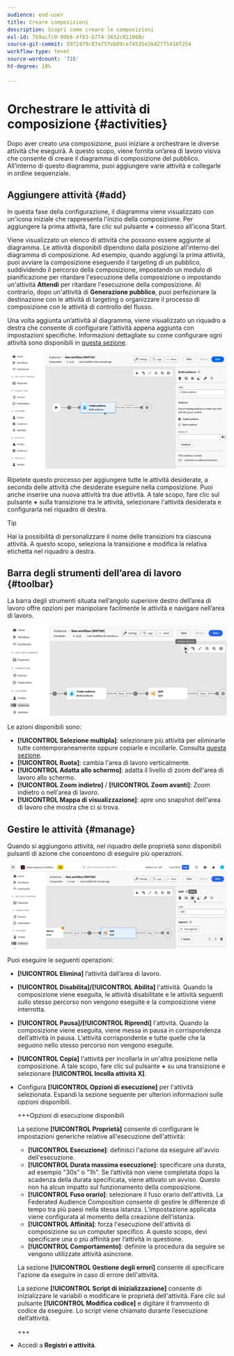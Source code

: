 ```yaml
---
audience: end-user
title: Creare composizioni
description: Scopri come creare le composizioni
exl-id: 7b9acfc0-99b6-4f83-b774-3652c811868c
source-git-commit: 5972479c87a757eb09ce74535e26427f5410f254
workflow-type: tm+mt
source-wordcount: '716'
ht-degree: 18%

---
```


# Orchestrare le attività di composizione {#activities}

Dopo aver creato una composizione, puoi iniziare a orchestrare le diverse attività che eseguirà. A questo scopo, viene fornita un’area di lavoro visiva che consente di creare il diagramma di composizione del pubblico. All’interno di questo diagramma, puoi aggiungere varie attività e collegarle in ordine sequenziale.

## Aggiungere attività {#add}

In questa fase della configurazione, il diagramma viene visualizzato con un&#39;icona iniziale che rappresenta l&#39;inizio della composizione. Per aggiungere la prima attività, fare clic sul pulsante **+** connesso all&#39;icona Start.

Viene visualizzato un elenco di attività che possono essere aggiunte al diagramma. Le attività disponibili dipendono dalla posizione all’interno del diagramma di composizione. Ad esempio, quando aggiungi la prima attività, puoi avviare la composizione eseguendo il targeting di un pubblico, suddividendo il percorso della composizione, impostando un modulo di pianificazione per ritardare l&#39;esecuzione della composizione o impostando un&#39;attività **Attendi** per ritardare l&#39;esecuzione della composizione. Al contrario, dopo un&#39;attività di **Generazione pubblico**, puoi perfezionare la destinazione con le attività di targeting o organizzare il processo di composizione con le attività di controllo del flusso.

Una volta aggiunta un’attività al diagramma, viene visualizzato un riquadro a destra che consente di configurare l’attività appena aggiunta con impostazioni specifiche. Informazioni dettagliate su come configurare ogni attività sono disponibili in [questa sezione](activities/about-activities.md).

![](assets/composition-create-add.png)

Ripetete questo processo per aggiungere tutte le attività desiderate, a seconda delle attività che desiderate eseguire nella composizione. Puoi anche inserire una nuova attività tra due attività. A tale scopo, fare clic sul pulsante **+** sulla transizione tra le attività, selezionare l&#39;attività desiderata e configurarla nel riquadro di destra.

>[!TIP]
>
>Hai la possibilità di personalizzare il nome delle transizioni tra ciascuna attività. A questo scopo, seleziona la transizione e modifica la relativa etichetta nel riquadro a destra.

## Barra degli strumenti dell’area di lavoro {#toolbar}

La barra degli strumenti situata nell’angolo superiore destro dell’area di lavoro offre opzioni per manipolare facilmente le attività e navigare nell’area di lavoro.

![](assets/canvas-toolbar.png)

Le azioni disponibili sono:

* **[!UICONTROL Selezione multipla]**: selezionare più attività per eliminarle tutte contemporaneamente oppure copiarle e incollarle. Consulta [questa sezione](#copy).
* **[!UICONTROL Ruota]**: cambia l&#39;area di lavoro verticalmente.
* **[!UICONTROL Adatta allo schermo]**: adatta il livello di zoom dell&#39;area di lavoro allo schermo.
* **[!UICONTROL Zoom indietro]** / **[!UICONTROL Zoom avanti]**: Zoom indietro o nell&#39;area di lavoro.
* **[!UICONTROL Mappa di visualizzazione]**: apre uno snapshot dell&#39;area di lavoro che mostra che ci si trova.

## Gestire le attività {#manage}

Quando si aggiungono attività, nel riquadro delle proprietà sono disponibili pulsanti di azione che consentono di eseguire più operazioni.

![](assets/activity-actions.png)

Puoi eseguire le seguenti operazioni:

* **[!UICONTROL Elimina]** l’attività dall’area di lavoro.
* **[!UICONTROL Disabilita]/[!UICONTROL Abilita]** l&#39;attività. Quando la composizione viene eseguita, le attività disabilitate e le attività seguenti sullo stesso percorso non vengono eseguite e la composizione viene interrotta.
* **[!UICONTROL Pausa]/[!UICONTROL Riprendi]** l&#39;attività. Quando la composizione viene eseguita, viene messa in pausa in corrispondenza dell’attività in pausa. L’attività corrispondente e tutte quelle che la seguono nello stesso percorso non vengono eseguite.
* **[!UICONTROL Copia]** l&#39;attività per incollarla in un&#39;altra posizione nella composizione. A tale scopo, fare clic sul pulsante **+** su una transizione e selezionare **[!UICONTROL Incolla attività X]**. <!-- cannot copy multiple activities ? cannot paste in another composition?-->
* Configura **[!UICONTROL Opzioni di esecuzione]** per l&#39;attività selezionata. Espandi la sezione seguente per ulteriori informazioni sulle opzioni disponibili.

  +++Opzioni di esecuzione disponibili

  La sezione **[!UICONTROL Proprietà]** consente di configurare le impostazioni generiche relative all&#39;esecuzione dell&#39;attività:

   * **[!UICONTROL Esecuzione]**: definisci l&#39;azione da eseguire all&#39;avvio dell&#39;esecuzione.
   * **[!UICONTROL Durata massima esecuzione]**: specificare una durata, ad esempio &quot;30s&quot; o &quot;1h&quot;. Se l’attività non viene completata dopo la scadenza della durata specificata, viene attivato un avviso. Questo non ha alcun impatto sul funzionamento della composizione.
   * **[!UICONTROL Fuso orario]**: selezionare il fuso orario dell&#39;attività. La Federated Audience Composition consente di gestire le differenze di tempo tra più paesi nella stessa istanza. L’impostazione applicata viene configurata al momento della creazione dell’istanza.
   * **[!UICONTROL Affinità]**: forza l&#39;esecuzione dell&#39;attività di composizione su un computer specifico. A questo scopo, devi specificare una o più affinità per l’attività in questione.
   * **[!UICONTROL Comportamento]**: definire la procedura da seguire se vengono utilizzate attività asincrone.

  La sezione **[!UICONTROL Gestione degli errori]** consente di specificare l&#39;azione da eseguire in caso di errore dell&#39;attività.

  La sezione **[!UICONTROL Script di inizializzazione]** consente di inizializzare le variabili o modificare le proprietà dell&#39;attività. Fare clic sul pulsante **[!UICONTROL Modifica codice]** e digitare il frammento di codice da eseguire. Lo script viene chiamato durante l’esecuzione dell’attività.

  +++

* Accedi a **Registri e attività**.
